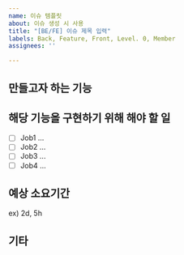 ```yaml
---
name: 이슈 템플릿
about: 이슈 생성 시 사용
title: "[BE/FE] 이슈 제목 입력"
labels: Back, Feature, Front, Level. 0, Member
assignees: ''

---
```


## 만들고자 하는 기능

## 해당 기능을 구현하기 위해 해야 할 일

- [ ] Job1 ...
- [ ] Job2 ...
- [ ] Job3 ...
- [ ] Job4 ...

## 예상 소요기간

ex) 2d, 5h

## 기타
